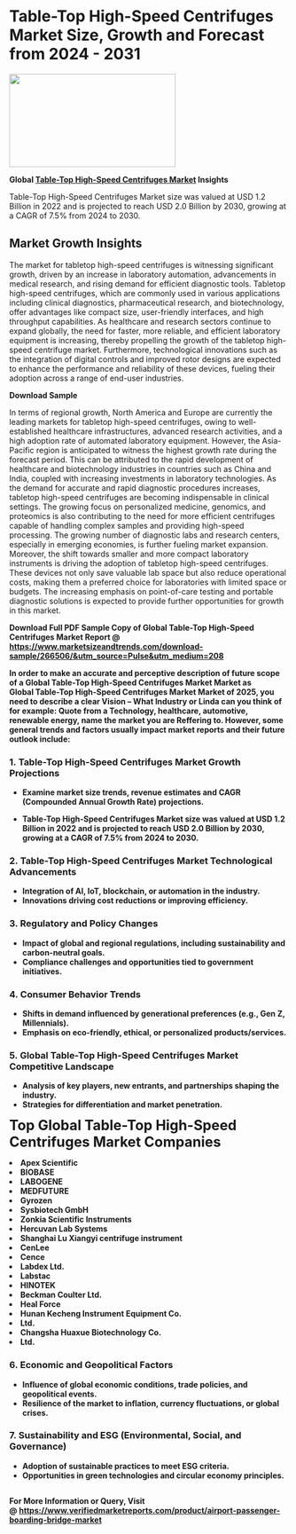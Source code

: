 <H1>Table-Top High-Speed Centrifuges Market Size, Growth and Forecast from 2024 - 2031</H1><img class="aligncenter size-medium wp-image-584254" src="https://thirdeyenews.in/wp-content/uploads/2024/09/Global-Market-Research-300x168.jpeg" alt="" width="300" height="168" /><p><strong>Global&nbsp;<a href="https://www.marketsizeandtrends.com/download-sample/266506/&amp;utm_source=Pulse&amp;utm_medium=208">Table-Top High-Speed Centrifuges Market</a> Insights</strong></p><p>Table-Top High-Speed Centrifuges Market size was valued at USD 1.2 Billion in 2022 and is projected to reach USD 2.0 Billion by 2030, growing at a CAGR of 7.5% from 2024 to 2030.</p><p><h2>Market Growth Insights</h2> <p>The market for tabletop high-speed centrifuges is witnessing significant growth, driven by an increase in laboratory automation, advancements in medical research, and rising demand for efficient diagnostic tools. Tabletop high-speed centrifuges, which are commonly used in various applications including clinical diagnostics, pharmaceutical research, and biotechnology, offer advantages like compact size, user-friendly interfaces, and high throughput capabilities. As healthcare and research sectors continue to expand globally, the need for faster, more reliable, and efficient laboratory equipment is increasing, thereby propelling the growth of the tabletop high-speed centrifuge market. Furthermore, technological innovations such as the integration of digital controls and improved rotor designs are expected to enhance the performance and reliability of these devices, fueling their adoption across a range of end-user industries.</p> <p><strong>Download Sample</strong></p> <p>In terms of regional growth, North America and Europe are currently the leading markets for tabletop high-speed centrifuges, owing to well-established healthcare infrastructures, advanced research activities, and a high adoption rate of automated laboratory equipment. However, the Asia-Pacific region is anticipated to witness the highest growth rate during the forecast period. This can be attributed to the rapid development of healthcare and biotechnology industries in countries such as China and India, coupled with increasing investments in laboratory technologies. As the demand for accurate and rapid diagnostic procedures increases, tabletop high-speed centrifuges are becoming indispensable in clinical settings. The growing focus on personalized medicine, genomics, and proteomics is also contributing to the need for more efficient centrifuges capable of handling complex samples and providing high-speed processing. The growing number of diagnostic labs and research centers, especially in emerging economies, is further fueling market expansion. Moreover, the shift towards smaller and more compact laboratory instruments is driving the adoption of tabletop high-speed centrifuges. These devices not only save valuable lab space but also reduce operational costs, making them a preferred choice for laboratories with limited space or budgets. The increasing emphasis on point-of-care testing and portable diagnostic solutions is expected to provide further opportunities for growth in this market.</p> <p><strong></p><p><span class=""><strong>Download Full PDF Sample Copy of Global Table-Top High-Speed Centrifuges Market Report</strong> @ <a href="https://www.marketsizeandtrends.com/download-sample/266506/&amp;utm_source=Pulse&amp;utm_medium=208" target="_blank">https://www.marketsizeandtrends.com/download-sample/266506/&amp;utm_source=Pulse&amp;utm_medium=208</a></span></p><p>In order to make an accurate and perceptive description of future scope of a Global&nbsp;Table-Top High-Speed Centrifuges Market Market as Global&nbsp;Table-Top High-Speed Centrifuges Market Market of 2025, you need to describe a clear Vision &ndash; What Industry or Linda can you think of for example: Quote from a Technology, healthcare, automotive, renewable energy, name the market you are Reffering to. However, some general trends and factors usually impact market reports and their future outlook include:</p><h3>1.&nbsp;<strong>Table-Top High-Speed Centrifuges Market Growth Projections</strong></h3><ul><li>Examine market size trends, revenue estimates and CAGR (Compounded Annual Growth Rate) projections.</li><li><p>Table-Top High-Speed Centrifuges Market size was valued at USD 1.2 Billion in 2022 and is projected to reach USD 2.0 Billion by 2030, growing at a CAGR of 7.5% from 2024 to 2030.</p></li></ul><h3>2.&nbsp;<strong>Table-Top High-Speed Centrifuges Market Technological Advancements</strong></h3><ul><li>Integration of AI, IoT, blockchain, or automation in the industry.</li><li>Innovations driving cost reductions or improving efficiency.</li></ul><h3>3.&nbsp;<strong>Regulatory and Policy Changes</strong></h3><ul><li>Impact of global and regional regulations, including sustainability and carbon-neutral goals.</li><li>Compliance challenges and opportunities tied to government initiatives.</li></ul><h3>4.&nbsp;<strong>Consumer Behavior Trends</strong></h3><ul><li>Shifts in demand influenced by generational preferences (e.g., Gen Z, Millennials).</li><li>Emphasis on eco-friendly, ethical, or personalized products/services.</li></ul><h3>5.&nbsp;<strong>Global Table-Top High-Speed Centrifuges Market Competitive Landscape</strong></h3><ul><li>Analysis of key players, new entrants, and partnerships shaping the industry.</li><li>Strategies for differentiation and market penetration.</li></ul><p data-pm-slice="1 1 []"><span style="color: inherit; font-family: inherit; font-size: 25px;">Top Global Table-Top High-Speed Centrifuges Market Companies</span></p><div class="" data-test-id=""><p><li>Apex Scientific</li><li> BIOBASE</li><li> LABOGENE</li><li> MEDFUTURE</li><li> Gyrozen</li><li> Sysbiotech GmbH</li><li> Zonkia Scientific Instruments</li><li> Hercuvan Lab Systems</li><li> Shanghai Lu Xiangyi centrifuge instrument</li><li> CenLee</li><li> Cence</li><li> Labdex Ltd.</li><li> Labstac</li><li> HINOTEK</li><li> Beckman Coulter Ltd.</li><li> Heal Force</li><li> Hunan Kecheng Instrument Equipment Co.</li><li> Ltd.</li><li> Changsha Huaxue Biotechnology Co.</li><li> Ltd.</li></p></div><h3>6.&nbsp;<strong>Economic and Geopolitical Factors</strong></h3><ul><li>Influence of global economic conditions, trade policies, and geopolitical events.</li><li>Resilience of the market to inflation, currency fluctuations, or global crises.</li></ul><h3>7.&nbsp;<strong>Sustainability and ESG (Environmental, Social, and Governance)</strong></h3><ul><li>Adoption of sustainable practices to meet ESG criteria.</li><li>Opportunities in green technologies and circular economy principles.</li></ul><h2><strong style="font-size: 14px;">For More Information or Query, Visit @&nbsp;</strong><a style="background-color: #ffffff; font-size: 14px;" href="https://www.marketsizeandtrends.com/report/table-top-high-speed-centrifuges-market/" target="_blank">https://www.verifiedmarketreports.com/product/airport-passenger-boarding-bridge-market</a></h2>
